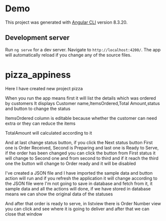 # Demo

This project was generated with [Angular CLI](https://github.com/angular/angular-cli) version 8.3.20.

## Development server

Run `ng serve` for a dev server. Navigate to `http://localhost:4200/`. The app will automatically reload if you change any of the source files.


# pizza_appiness

Here I have created new project pizza

When you run the app means first it will list the details which was ordered by customers
It displays Customer name,ItemsOrdered,Total Amount,status and button to change the status

ItemsOrdered column is editable because whether the customer can need extra or they can reduce the items

TotalAmount will calculated according to it

And at last change status button, if you click the Next status button First one is Order Received, Second is Preparing and last one is Ready to Serve,
if the order has been changed you can click the button from First status it will change to Second one and from second to third and if it reach the third one the button will change to Order ready and it will be disabled

I've created a JSON file and I have imported the sample data and button action will run and if you refresh the application it will change according to the JSON file were I'm not going to save in database and fetch from it, it sample data and all the actions will done, if we have stored in database means we can show the original data of the statuses

And after that order is ready to serve, in listview there is Order Number view you can click and see where it is going to deliver and after that we can close that window 
